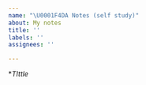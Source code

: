 ```yaml
---
name: "\U0001F4DA Notes (self study)"
about: My notes
title: ''
labels: ''
assignees: ''

---
```


**TIttle*
